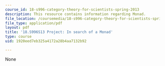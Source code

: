```yaml
---
course_id: 18-s996-category-theory-for-scientists-spring-2013
description: This resource contains information regarding Monad.
file_location: /coursemedia/18-s996-category-theory-for-scientists-spring-2013/1920eed7eb325a4172a28b4aa7132b92_MIT18_S996S13_Monad.pdf
file_type: application/pdf
layout: pdf
title: '18.S996S13 Project: In search of a Monad'
type: course
uid: 1920eed7eb325a4172a28b4aa7132b92

---
```

None